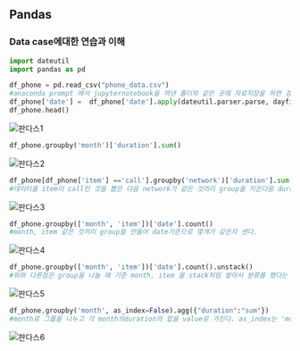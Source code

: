 ## Pandas

###  Data case에대한 연습과 이해

```python
import dateutil
import pandas as pd

df_phone = pd.read_csv("phone_data.csv") 
#anaconda prompt 에서 jupyternotebook을 꺼낸 폴더와 같은 곳에 자료저장을 하면 경로를 이동할 필요가 없어 파일명만 쓰면 된다.
df_phone['date'] =  df_phone['date'].apply(dateutil.parser.parse, dayfirst= True)
df_phone.head()
```

![판다스1](https://user-images.githubusercontent.com/87477828/128451209-7fe42360-9aa1-4d86-9d6b-e5da15b6485e.png)

```python
df_phone.groupby('month')['duration'].sum()
```

![판다스2](https://user-images.githubusercontent.com/87477828/128451216-ee52f5cd-2fb0-40c0-a118-9b6073930d59.png)

```python
df_phone[df_phone['item'] =='call'].groupby('network')['duration'].sum()
#데이터를 item이 call인 것을 뽑은 다음 network가 같은 것끼리 group을 지은다음 durnation 합을 value로 넣는다.
```

![판다스3](https://user-images.githubusercontent.com/87477828/128451227-6619a423-a36b-44ed-b743-d03819bd2261.png)

```python
df_phone.groupby(['month', 'item'])['date'].count() 
#month, item 같은 것끼리 group을 만들어 date기준으로 몇개가 같은지 센다.
```

![판다스4](https://user-images.githubusercontent.com/87477828/128451236-3612e968-feec-4dee-b0a4-b01875f73d0c.png)

```python
df_phone.groupby(['month', 'item'])['date'].count().unstack()
#위와 다른점은 group을 나눌 때 기준 month, item 을 stack처럼 쌓아서 분류를 했다는 것이다.
```

![판다스5](https://user-images.githubusercontent.com/87477828/128451246-f0aaf083-8f11-4f9e-8d53-2ee97230f5c0.png)

```python
df_phone.groupby('month', as_index=False).agg({"duration":"sum"})
#month로 그룹을 나누고 각 month의duration의 합을 value로 가진다. as_index는 'month'를 기본적으로 index가 되는데 as_index = False 로 인해서 그것을 거절하고 0,1,2,3,4... 등으로 index를 설정한 것이다.
```

![판다스6](https://user-images.githubusercontent.com/87477828/128451251-ab46ff7a-918e-48be-aecb-d0dc81dc3829.png)

